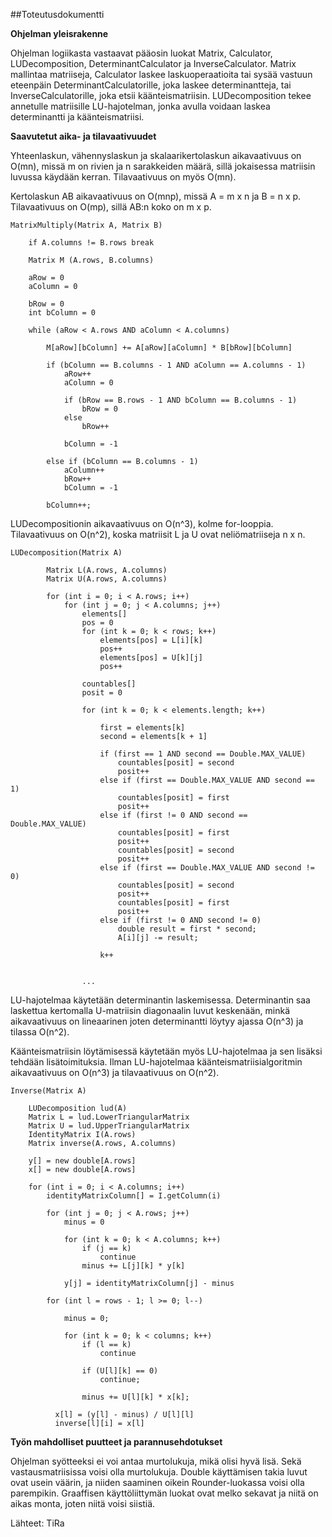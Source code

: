 ##Toteutusdokumentti

**Ohjelman yleisrakenne**

Ohjelman logiikasta vastaavat pääosin luokat Matrix, Calculator, LUDecomposition, DeterminantCalculator ja InverseCalculator.
Matrix mallintaa matriiseja, Calculator laskee laskuoperaatioita tai sysää vastuun eteenpäin DeterminantCalculatorille, joka laskee determinantteja, tai InverseCalculatorille, joka etsii käänteismatriisin. LUDecomposition tekee annetulle matriisille LU-hajotelman, jonka avulla voidaan laskea determinantti ja käänteismatriisi.


**Saavutetut aika- ja tilavaativuudet**

Yhteenlaskun, vähennyslaskun ja  skalaarikertolaskun aikavaativuus on O(mn), missä m on rivien ja n sarakkeiden määrä, sillä jokaisessa matriisin luvussa käydään kerran. Tilavaativuus on myös O(mn).

Kertolaskun AB aikavaativuus on O(mnp), missä A = m x n ja B = n x p. Tilavaativuus on O(mp), sillä AB:n koko on m x p.
```
MatrixMultiply(Matrix A, Matrix B) 

    if A.columns != B.rows break

    Matrix M (A.rows, B.columns)
    
    aRow = 0
    aColumn = 0

    bRow = 0
    int bColumn = 0

    while (aRow < A.rows AND aColumn < A.columns) 

        M[aRow][bColumn] += A[aRow][aColumn] * B[bRow][bColumn]

        if (bColumn == B.columns - 1 AND aColumn == A.columns - 1) 
            aRow++
            aColumn = 0

            if (bRow == B.rows - 1 AND bColumn == B.columns - 1) 
                bRow = 0
            else 
                bRow++
                
            bColumn = -1

        else if (bColumn == B.columns - 1) 
            aColumn++
            bRow++
            bColumn = -1

        bColumn++;

```

LUDecompositionin aikavaativuus on O(n^3), kolme for-looppia. Tilavaativuus on O(n^2), koska matriisit L ja U ovat neliömatriiseja n x n. 

```
LUDecomposition(Matrix A)

        Matrix L(A.rows, A.columns)
        Matrix U(A.rows, A.columns)

        for (int i = 0; i < A.rows; i++) 
            for (int j = 0; j < A.columns; j++) 
                elements[]
                pos = 0
                for (int k = 0; k < rows; k++) 
                    elements[pos] = L[i][k]
                    pos++
                    elements[pos] = U[k][j]
                    pos++
                    
                countables[]
                posit = 0

                for (int k = 0; k < elements.length; k++) 
                
                    first = elements[k]
                    second = elements[k + 1]

                    if (first == 1 AND second == Double.MAX_VALUE) 
                        countables[posit] = second
                        posit++
                    else if (first == Double.MAX_VALUE AND second == 1) 
                        countables[posit] = first
                        posit++
                    else if (first != 0 AND second == Double.MAX_VALUE) 
                        countables[posit] = first
                        posit++
                        countables[posit] = second
                        posit++
                    else if (first == Double.MAX_VALUE AND second != 0) 
                        countables[posit] = second
                        posit++
                        countables[posit] = first
                        posit++
                    else if (first != 0 AND second != 0) 
                        double result = first * second;
                        A[i][j] -= result;
                    
                    k++
                
                
                ...

```
LU-hajotelmaa käytetään determinantin laskemisessa. Determinantin saa laskettua kertomalla U-matriisin diagonaalin luvut keskenään, minkä aikavaativuus on lineaarinen joten determinantti löytyy ajassa O(n^3) ja tilassa O(n^2).

Käänteismatriisin löytämisessä käytetään myös LU-hajotelmaa ja sen lisäksi tehdään lisätoimituksia. Ilman LU-hajotelmaa käänteismatriisialgoritmin aikavaativuus on O(n^3) ja tilavaativuus on O(n^2).

```
Inverse(Matrix A)

    LUDecomposition lud(A)
    Matrix L = lud.LowerTriangularMatrix
    Matrix U = lud.UpperTriangularMatrix
    IdentityMatrix I(A.rows)
    Matrix inverse(A.rows, A.columns)

    y[] = new double[A.rows]
    x[] = new double[A.rows]

    for (int i = 0; i < A.columns; i++) 
        identityMatrixColumn[] = I.getColumn(i)

        for (int j = 0; j < A.rows; j++) 
            minus = 0

            for (int k = 0; k < A.columns; k++) 
                if (j == k) 
                    continue
                minus += L[j][k] * y[k]
                    
            y[j] = identityMatrixColumn[j] - minus

        for (int l = rows - 1; l >= 0; l--) 

            minus = 0;

            for (int k = 0; k < columns; k++) 
                if (l == k) 
                    continue

                if (U[l][k] == 0) 
                    continue;

                minus += U[l][k] * x[k];
                    
          x[l] = (y[l] - minus) / U[l][l]
          inverse[l][i] = x[l]

```
**Työn mahdolliset puutteet ja parannusehdotukset**

Ohjelman syötteeksi ei voi antaa murtolukuja, mikä olisi hyvä lisä. Sekä vastausmatriisissa voisi olla murtolukuja.
Double käyttämisen takia luvut ovat usein väärin, ja niiden saaminen oikein Rounder-luokassa voisi olla parempikin.
Graaffisen käyttöliittymän luokat ovat melko sekavat ja niitä on aikas monta, joten niitä voisi siistiä.

Lähteet: 
  TiRa
